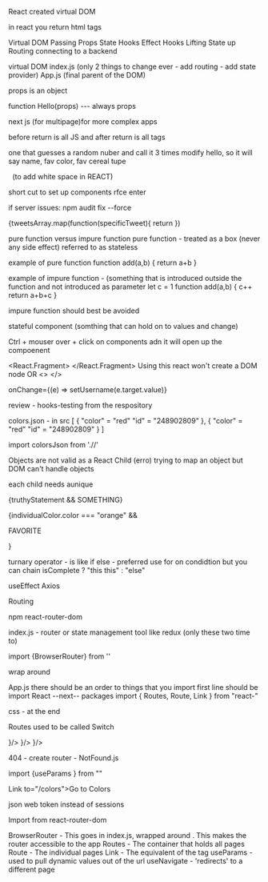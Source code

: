 React created virtual DOM

in react you return html tags

Virtual DOM
Passing Props
State Hooks
Effect Hooks
Lifting State up
Routing
connecting to a backend

virtual DOM
index.js (only 2 things to change ever - add routing - add state provider)
App.js (final parent of the DOM)

<Hello name="Mike" age="29" /> props is an object

function Hello(props) --- always props

next js (for multipage)for more complex apps

before return is all JS and after return is all tags

one that guesses a random nuber and call it 3 times
modify hello, so it will say name, fav color, fav cereal tupe

&nbsp; (to add white space in REACT)

short cut to set up components rfce enter

if server issues:
npm audit fix --force

{tweetsArray.map(function(specificTweet){
return<Tweet tweet={SpecificTweet}/>
})

pure function versus impure function
pure function - treated as a box (never any side effect) referred to as stateless

example of pure function
function add(a,b) {
return a+b
}

example of impure function - (something that is introduced outside the function
and not introduced as parameter
let c = 1
function add(a,b) {
c++
return a+b+c
}

impure function should best be avoided

stateful component (somthing that can hold on to values and change)

Ctrl + mouser over + click on components adn it will open up the compoenent

<React.Fragment>
</React.Fragment> Using this react won't create a DOM node
OR <> </>

onChange={(e) => setUsername(e.target.value)}

review - hooks-testing from the respository

colors.json - in src
[
{ "color" = "red"
"id" = "248902809"
},
{ "color" = "red"
"id" = "248902809"
}
]

import colorsJson from './/'

Objects are not valid as a React Child (erro)
trying to map an object but DOM can't handle objects

each child needs aunique

{truthyStatement && SOMETHING}

{individualColor.color === "orange" && <p>FAVORITE</p>}

turnary operator - is like if else - preferred use for on condidtion but you can chain
isComplete ? "this this" : "else"

useEffect
Axios

Routing

npm react-router-dom

index.js - router or state management tool like redux (only these two time to)

import {BrowserRouter} from ''

wrap <BrowerRouter> around <App /> </BrowserRouter>

App.js
there should be an order to things that you import
first line should be
import React
--next-- packages
import { Routes, Route, Link } from "react-"

css - at the end

Routes used to be called Switch

<Routes>
<Route path='/hover' element={<Hover />}/>
<Route path='/hover/:name' element={<Hover />}/>
<Route path='/*' element={<NotFound />}/>
</Routes>

404 - create router - NotFound.js

import {useParams } from ""

Link to="/colors">Go to Colors</Link>

json web token instead of sessions

Import from react-router-dom

BrowserRouter - This goes in index.js, wrapped around <App/>.
This makes the router accessible to the app
Routes - The container that holds all pages
Route - The individual pages
Link - The equivalent of the <a> tag
useParams - used to pull dynamic values out of the url
useNavigate - 'redirects' to a different page
